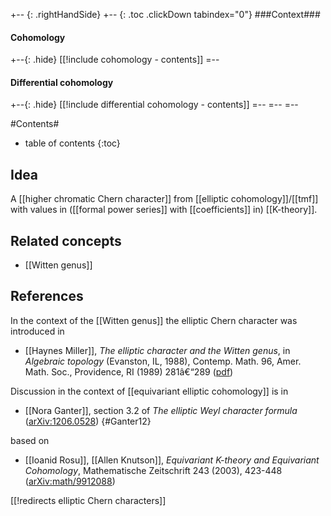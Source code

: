 
+-- {: .rightHandSide}
+-- {: .toc .clickDown tabindex="0"}
###Context###
#### Cohomology
+--{: .hide}
[[!include cohomology - contents]]
=--
#### Differential cohomology
+--{: .hide}
[[!include differential cohomology - contents]]
=--
=--
=--

#Contents#
* table of contents
{:toc}


## Idea

A [[higher chromatic Chern character]] from [[elliptic cohomology]]/[[tmf]] with values in ([[formal power series]]  with [[coefficients]] in) [[K-theory]].

## Related concepts

* [[Witten genus]]

## References

In the context of the [[Witten genus]] the elliptic Chern character was introduced in

* [[Haynes Miller]], _The elliptic character and the Witten genus_, in _Algebraic topology_ (Evanston, IL, 1988), Contemp. Math. 96, Amer. Math. Soc., Providence, RI (1989) 281â€“289 ([pdf](http://dedekind.mit.edu/~hrm/papers/ell-char.pdf))

Discussion in the context of [[equivariant elliptic cohomology]] is in 

* [[Nora Ganter]], section 3.2 of _The elliptic Weyl character formula_ ([arXiv:1206.0528](http://arxiv.org/abs/1206.0528))
 {#Ganter12}

based on

* [[Ioanid Rosu]], [[Allen Knutson]], _Equivariant K-theory and Equivariant Cohomology_, Mathematische Zeitschrift 243 (2003), 423-448 ([arXiv:math/9912088](http://arxiv.org/abs/math/9912088))


[[!redirects elliptic Chern characters]]
